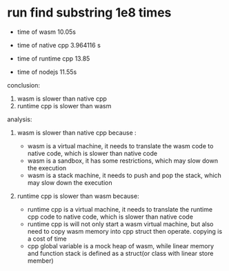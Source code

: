 

# run find substring 1e8 times
- time of wasm
   10.05s

- time of native cpp
   3.964116 s 

- time of runtime cpp
    13.85

- time of nodejs
    11.55s

  


conclusion:
1. wasm is slower than native cpp
2. runtime cpp is slower than wasm

analysis:
1. wasm is slower than native cpp because :
    - wasm is a virtual machine, it needs to translate the wasm code to native code, which is slower than native code
    - wasm is a sandbox, it has some restrictions, which may slow down the execution
    - wasm is a stack machine, it needs to push and pop the stack, which may slow down the execution
 
2. runtime cpp is slower than wasm because:
    - runtime cpp is a virtual machine, it needs to translate the runtime cpp code to native code, which is slower than native code
    - runtime cpp is will not only start a wasm virtual machine, but also need to copy wasm memory into cpp struct then operate. copying is a cost of time
    - cpp global variable is a mock heap of wasm, while linear memory and function stack is defined as a struct(or class with linear store member)  